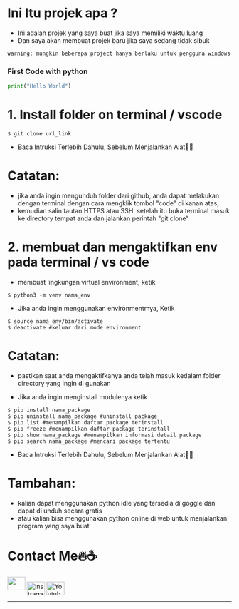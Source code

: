 # **Ini Itu projek apa ?**
- Ini adalah projek yang saya buat jika saya memiliki waktu luang
- Dan saya akan membuat projek baru jika saya sedang tidak sibuk
```
warning: mungkin beberapa project hanya berlaku untuk pengguna windows
```

<h3>First Code with python</h3>

```python
print("Hello World")
```

# **1. Install folder on terminal / vscode**
```
$ git clone url_link
```
- Baca Intruksi Terlebih Dahulu, Sebelum Menjalankan Alat🌸😀

# **Catatan:**
- jika anda ingin mengunduh folder dari github, anda dapat melakukan dengan terminal dengan cara mengklik tombol "code" di kanan atas,
- kemudian salin tautan HTTPS atau SSH. setelah itu buka terminal masuk ke directory tempat anda dan jalankan perintah "git clone"


# **2. membuat dan mengaktifkan env pada terminal / vs code**
- membuat lingkungan virtual environment, ketik
```
$ python3 -m venv nama_env
```

- Jika anda ingin menggunakan environmentmya, Ketik
```
$ source nama_env/bin/activate
$ deactivate #keluar dari mode environment
```

# **Catatan:**
- pastikan saat anda mengaktifkanya anda telah masuk kedalam folder directory yang ingin di gunakan

- Jika anda ingin menginstall modulenya ketik
```
$ pip install nama_package
$ pip uninstall nama_package #uninstall package
$ pip list #menampilkan daftar package terinstall
$ pip freeze #menampilkan daftar package terinstall
$ pip show nama_package #menampilkan informasi detail package
$ pip search nama_package #mencari package tertentu
```
- Baca Intruksi Terlebih Dahulu, Sebelum Menjalankan Alat🌸😀

# **Tambahan:**
- kalian dapat menggunakan python idle yang tersedia di goggle dan dapat di unduh secara gratis
- atau kalian bisa menggunakan python online di web untuk menjalankan program yang saya buat

<!-- footer --> 
 # **Contact Me🔥☕** 
 <p id="bottom" align="left"> 
 <a  
 href="https://github.com/MuzakyGood"><img height="30" width="40" src="https://images.app.goo.gl/LR6DyjfZef6gbbaq7"></a> 
 <a  href="https://instagram.com/zach_noland?igshid=NzZlODBkYWE4Ng==" target="blank"><img align="center" src="https://raw.githubusercontent.com/rahuldkjain/github-profile-readme-generator/master/src/images/icons/Social/instagram.svg" alt="instragam" height="30" width="40" /></a> 
 <a href="https://youtube.com/@thegamercraft7806?si=lix5tIpxKI2oxTMD" target="blank"><img align="center" src="https://raw.githubusercontent.com/rahuldkjain/github-profile-readme-generator/master/src/images/icons/Social/youtube.svg" alt="Youtube" height="30" width="40" /></a> 
<hr />
